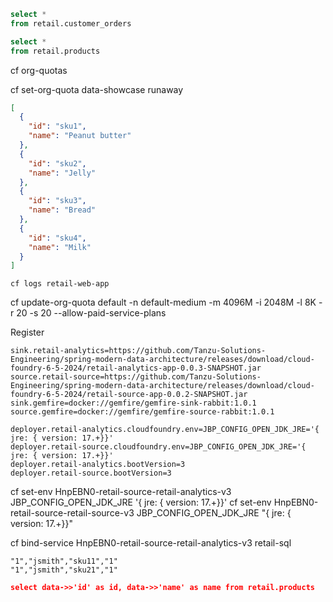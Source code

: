 


```sql
select * 
from retail.customer_orders
```



```sql
select * 
from retail.products
```

cf org-quotas

cf set-org-quota data-showcase runaway

```json
[
  {
    "id": "sku1",
    "name": "Peanut butter"
  },
  {
    "id": "sku2",
    "name": "Jelly"
  },
  {
    "id": "sku3",
    "name": "Bread"
  },
  {
    "id": "sku4",
    "name": "Milk"
  }
]
```

```shell
cf logs retail-web-app
```



cf update-org-quota default -n default-medium -m 4096M -i 2048M -l 8K -r 20 -s 20 --allow-paid-service-plans

Register


```properties
sink.retail-analytics=https://github.com/Tanzu-Solutions-Engineering/spring-modern-data-architecture/releases/download/cloud-foundry-6-5-2024/retail-analytics-app-0.0.3-SNAPSHOT.jar
source.retail-source=https://github.com/Tanzu-Solutions-Engineering/spring-modern-data-architecture/releases/download/cloud-foundry-6-5-2024/retail-source-app-0.0.2-SNAPSHOT.jar
sink.gemfire=docker://gemfire/gemfire-sink-rabbit:1.0.1
source.gemfire=docker://gemfire/gemfire-source-rabbit:1.0.1

```

```properties
deployer.retail-analytics.cloudfoundry.env=JBP_CONFIG_OPEN_JDK_JRE='{ jre: { version: 17.+}}'
deployer.retail-source.cloudfoundry.env=JBP_CONFIG_OPEN_JDK_JRE='{ jre: { version: 17.+}}'
deployer.retail-analytics.bootVersion=3
deployer.retail-source.bootVersion=3
```



cf set-env  HnpEBN0-retail-source-retail-analytics-v3 JBP_CONFIG_OPEN_JDK_JRE '{ jre: { version: 17.+}}'
cf set-env  HnpEBN0-retail-source-retail-source-v3 JBP_CONFIG_OPEN_JDK_JRE "{ jre: { version: 17.+}}"

cf bind-service HnpEBN0-retail-source-retail-analytics-v3  retail-sql


```csv
"1","jsmith","sku11","1"
"1","jsmith","sku21","1"

```


```json
select data->>'id' as id, data->>'name' as name from retail.products
```

